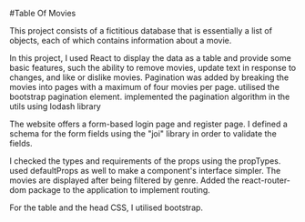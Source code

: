#Table Of Movies

This project consists of a fictitious database that is essentially a list of objects, each of which contains information about a movie. 

In this project, I used React to display the data as a table and provide some basic features, such the ability to remove movies, update text in response to changes, and like or dislike movies.
Pagination was added by breaking the movies into pages with a maximum of four movies per page. utilised the bootstrap pagination element. implemented the pagination algorithm in the utils using lodash library

The website offers a form-based login page and register page. I defined a schema for the form fields using the "joi" library in order to validate the fields.

I checked the types and requirements of the props using the propTypes. used defaultProps as well to make a component's interface simpler. The movies are displayed after being filtered by genre. Added the react-router-dom package to the application to implement routing.

For the table and the head CSS, I utilised bootstrap.
